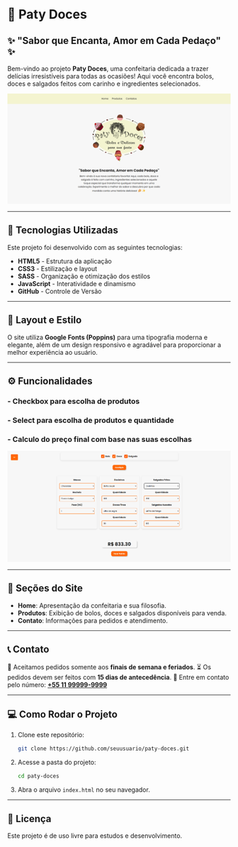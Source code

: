 # 🍰 Paty Doces

## ✨ "Sabor que Encanta, Amor em Cada Pedaço" ✨

Bem-vindo ao projeto **Paty Doces**, uma confeitaria dedicada a trazer delícias irresistíveis para todas as ocasiões! Aqui você encontra bolos, doces e salgados feitos com carinho e ingredientes selecionados.

![alt text](image.png)

---

## 🚀 Tecnologias Utilizadas

Este projeto foi desenvolvido com as seguintes tecnologias:

- **HTML5** - Estrutura da aplicação
- **CSS3** - Estilização e layout
- **SASS** - Organização e otimização dos estilos
- **JavaScript** - Interatividade e dinamismo
- **GitHub** - Controle de Versão

---

## 🎨 Layout e Estilo

O site utiliza **Google Fonts (Poppins)** para uma tipografia moderna e elegante, além de um design responsivo e agradável para proporcionar a melhor experiência ao usuário.

---

## ⚙️ Funcionalidades

### - Checkbox para escolha de produtos

### - Select para escolha de produtos e quantidade

### - Calculo do preço final com base nas suas escolhas

![alt text](image-1.png)

---

## 🛒 Seções do Site

- **Home**: Apresentação da confeitaria e sua filosofia.
- **Produtos**: Exibição de bolos, doces e salgados disponíveis para venda.
- **Contato**: Informações para pedidos e atendimento.

---

## 📞 Contato

📍 Aceitamos pedidos somente aos **finais de semana e feriados**.
⏳ Os pedidos devem ser feitos com **15 dias de antecedência**.
📲 Entre em contato pelo número: [**+55 11 99999-9999**](tel:+5511999999999)

---

## 💻 Como Rodar o Projeto

1. Clone este repositório:
   ```sh
   git clone https://github.com/seuusuario/paty-doces.git
   ```
2. Acesse a pasta do projeto:
   ```sh
   cd paty-doces
   ```
3. Abra o arquivo `index.html` no seu navegador.

---

## 📜 Licença

Este projeto é de uso livre para estudos e desenvolvimento.
